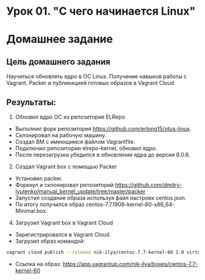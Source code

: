 # Урок 01. "С чего начинается Linux"

# Домашнее задание

## Цель домашнего задания
Научиться обновлять ядро в ОС Linux. Получение навыков работы с Vagrant, Packer и публикацией готовых образов в Vagrant Cloud. 

## Результаты:

 1) Обновил ядро ОС из репозитория ELRepo

- Выполнил форк репозитория https://github.com/erlong15/otus-linux.
- Склонировал на рабочую машину.
- Создал ВМ с имеющимся файлом Vagrantfile.
- Подключил репозитории elrepo-kernel, обновил ядро.
- После перезагрузки убедился в обновлении ядра до версии 6.0.6.


 2) Создал Vagrant box c помощью Packer

- Установил packer.
- Форкнул и склонировал репозиторий https://github.com/dmitry-lyutenko/manual_kernel_update/tree/master/packer
- Запустил создание образа используя файл настроек centos.json.
- По итогу получился образ centos-7.7.1908-kernel-60-x86_64-Minimal.box.


 4) Загрузил Vagrant box в Vagrant Cloud

- Зарегистрировался в Vagrant Cloud.
- Загрузил образ командой:

```bash
vagrant cloud publish --release nik-ilya/centos-7.7-kernel-60 1.0 virtualbox centos-7.7.1908-kernel-60-x86_64-Minimal.box
```
 - Ссылка на образ: https://app.vagrantup.com/nik-ilya/boxes/centos-7.7-kernel-60
 

